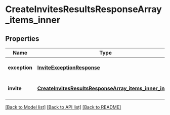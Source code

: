 # CreateInvitesResultsResponseArray_items_inner
## Properties

| Name | Type | Description | Notes |
|------------ | ------------- | ------------- | -------------|
| **exception** | [**InviteExceptionResponse**](InviteExceptionResponse.md) |  | [optional] [default to null] |
| **invite** | [**CreateInvitesResultsResponseArray_items_inner_invite**](CreateInvitesResultsResponseArray_items_inner_invite.md) |  | [optional] [default to null] |

[[Back to Model list]](../README.md#documentation-for-models) [[Back to API list]](../README.md#documentation-for-api-endpoints) [[Back to README]](../README.md)

